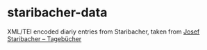 # staribacher-data


XML/TEI encoded diariy entries from Staribacher, taken from [Josef Staribacher – Tagebücher](https://staribacher.acdh.oeaw.ac.at/)